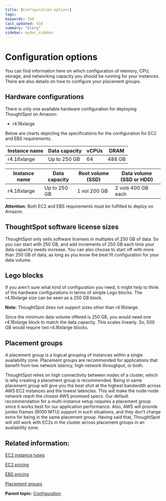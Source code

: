 ```yaml
---
title: [Configuration options]
tags: 
keywords: tbd
last_updated: tbd
summary: "blerg"
sidebar: mydoc_sidebar
---
```

# Configuration options

You can find information here on which configuration of memory, CPU, storage, and networking capacity you should be running for your instances. There are also details on how to configure your placement groups.

## Hardware configurations

There is only one available hardware configuration for deploying ThoughtSpot on Amazon:

-   r4.16xlarge

Below are charts depicting the specifications for the configuration for EC2 and EBS requirements.

|Instance name|Data capacity|vCPUs|DRAM|
|-------------|-------------|-----|----|
|r4.16xlarge|Up to 250 GB|64|488 GB|

|Instance name|Data capacity|Root volume (SSD)|Data volume (SSD or HDD)|
|-------------|-------------|-------------------|--------------------------|
|r4.16xlarge|Up to 250 GB|1 vol 200 GB|2 vols 400 GB each|

**Attention:** Both EC2 and EBS requirements must be fulfilled to deploy on Amazon.

## ThoughtSpot software license sizes

ThoughtSpot only sells software licenses in multiples of 250 GB of data. So you can start with 250 GB, and add increments of 250 GB each time your data capacity needs increase. You can also choose to start off with more than 250 GB of data, as long as you know the best fit configuration for your data volume.

## Lego blocks

If you aren't sure what kind of configuration you need, it might help to think of the hardware configurations in terms of simple Lego blocks. The r4.16xlarge size can be seen as a 250 GB block.

**Note:** ThoughtSpot does not support sizes other than r4.16xlarge.

Since the minimum data volume offered is 250 GB, you would need one r4.16xlarge block to match the data capacity. This scales linearly. So, 500 GB would require two r4.16xlarge blocks.

## Placement groups

A placement group is a logical grouping of instances within a single availability zone. Placement groups are recommended for applications that benefit from low network latency, high network throughput, or both.

ThoughtSpot relies on high connectivity between nodes of a cluster, which is why creating a placement group is recommended. Being in same placement group will give you the best shot at the highest bandwidth across AWS EC2 instances and the lowest latencies. This will make the node-node network reach the closest AWS promised specs. Our default recommendation for a multi-instance setup requires a placement group since it works best for our application performance. Also, AWS will provide jumbo frames (9000 MTU) support in such situations, and they don't charge extra for being in the same placement group. Having said that, ThoughtSpot will still work with EC2s in the cluster across placement groups in an availability zone.

## Related information:

[EC2 instance types](https://aws.amazon.com/ec2/instance-types/)

[EC2 pricing](https://aws.amazon.com/ec2/pricing/)

[EBS pricing](https://aws.amazon.com/ebs/pricing/)

[Placement groups](http://docs.aws.amazon.com/AWSEC2/latest/UserGuide/placement-groups.html)

**Parent topic:** [Configuration](../../aws/configuration/about_configuration.html)
